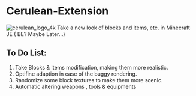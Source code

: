 # Cerulean-Extension
![cerulean_logo_4k](https://i.loli.net/2019/06/29/5d16fce62227e82458.png)
Take a new look of blocks and items, etc. in Minecraft JE ( BE? Maybe Later…)

## To Do List:
1) Take Blocks & items modification, making them more realistic.
2) Optifine adaption in case of the buggy rendering.
3) Randomize some block textures to make them more scenic.
4) Automatic altering weapons
, tools & equipments 
